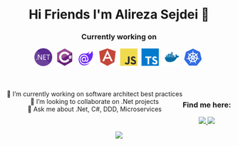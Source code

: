 <div align="center">
<h1>Hi Friends I'm Alireza Sejdei 👋</h1>

  <h3>Currently working on</h3>
<div>
  <img src="https://github.com/AlirezaSejdeii/alirezasejdeii/blob/main/dotnet-svgrepo-com.svg" title=".Net" alt=".Net" width="40" height="40"/>&nbsp;
  <img src="https://raw.githubusercontent.com/devicons/devicon/master/icons/csharp/csharp-original.svg" title=".Net" alt=".Net" width="40" height="40"/>&nbsp;
  <img src="https://github.com/AlirezaSejdeii/alirezasejdeii/blob/main/blazor.svg" title="Blazor" alt="Blazor" width="40" height="40"/>&nbsp;
  <img src="https://raw.githubusercontent.com/devicons/devicon/master/icons/angularjs/angularjs-plain.svg" title="Angular" alt="Angular" width="40" height="40"/>&nbsp;
  <img src="https://raw.githubusercontent.com/devicons/devicon/master/icons/javascript/javascript-original.svg" title="Angular" alt="Angular" width="40" height="40"/>&nbsp;
  <img src="https://raw.githubusercontent.com/devicons/devicon/master/icons/typescript/typescript-original.svg" title="Angular" alt="Angular" width="40" height="40"/>&nbsp;
  <img src="https://github.com/AlirezaSejdeii/alirezasejdeii/blob/main/docker-svgrepo-com.svg" title="docker" alt="docker" width="40" height="40"/>&nbsp;
  <img src="https://github.com/AlirezaSejdeii/alirezasejdeii/blob/main/kubernetes-svgrepo-com.svg" title="kubernetes"  alt="kubernetes" width="40" height="40"/>&nbsp;
</div>
</div>
<br>
<br>
<br>

<div style="float:left" align="center"> 
 🔭 I’m currently working on software architect best practices
 <br>
 👯 I’m looking to collaborate on .Net projects
 <br>
 💬 Ask me about .Net, C#, DDD, Microservices
 <br>
<br>
</div>

<h3 align="center">Find me here:</h3>
<p align="center">
 <a href="www.linkedin.com/in/AlirezaSejdei" target="_blank">
  <img src="https://img.icons8.com/fluent/48/000000/linkedin.png" />
 </a>
  
 <a href="https://t.me/TheSejdei" target="_blank">
  <img src="https://img.icons8.com/color/48/000000/telegram-app--v1.png"/>
 </a>
</p>


<p align="center">  
 <a href="#" alt="Alireza Sejdei">
  <img src="https://github-readme-stats.vercel.app/api?username=alirezasejdeii&theme=tokyonight&show_icons=true" />
 </a> 
</p>




